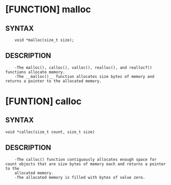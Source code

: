 [FUNCTION] malloc
=================

SYNTAX
------
        void *malloc(size_t size);

DESCRIPTION
-----------
        -The malloc(), calloc(), valloc(), realloc(), and reallocf() functions allocate memory.
        -The __malloc()__ function allocates size bytes of memory and returns a pointer to the allocated memory.   

   
   
   
   
[FUNTION] calloc
================

SYNTAX
------
    void *calloc(size_t count, size_t size)

DESCRIPTION
-----------
        -The calloc() function contiguously allocates enough space for count objects that are size bytes of memory each and returns a pointer to the
        allocated memory.
        -The allocated memory is filled with bytes of value zero.
